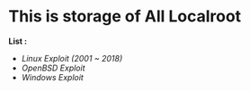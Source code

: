 # This is storage of All Localroot

<b>List :</b>
* <i>Linux Exploit (2001 ~ 2018)</i>
* <i>OpenBSD Exploit</i>
* <i>Windows Exploit</i>
